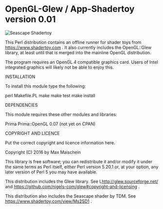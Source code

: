 OpenGL-Glew / App-Shadertoy version 0.01
========================

![Seascape Shadertoy](https://github.com/Corion/app-shadertoy/raw/master/demo/shadertoy-01-seascape.gif)

This Perl distribution contains an offline runner for shader toys
from https://www.shadertoy.com . It also currently includes the
OpenGL::Glew library, at least until that is merged into the
mainline OpenGL distribution.

The program requires an OpenGL 4 compatible graphics card. Users of
Intel integrated graphics will likely not be able to enjoy this.

INSTALLATION

To install this module type the following:

   perl Makefile.PL
   make
   make test
   make install

DEPENDENCIES

This module requires these other modules and libraries:

  Prima
  Prima::OpenGL 0.07 (not yet on CPAN)

COPYRIGHT AND LICENCE

Put the correct copyright and licence information here.

Copyright (C) 2016 by Max Maischein

This library is free software; you can redistribute it and/or modify
it under the same terms as Perl itself, either Perl version 5.20.1 or,
at your option, any later version of Perl 5 you may have available.

This distribution includes the Glew library. See L<http://glew.sourceforge.net/>
and https://github.com/nigels-com/glew#copyright-and-licensing .

This distribution also includes the Seascape shader by TDM.
See https://www.shadertoy.com/view/Ms2SD1 .
